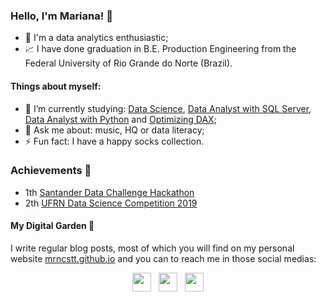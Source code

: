 ### Hello, I'm Mariana! 👋

- 💼 I'm a data analytics enthusiastic; 
- 📈 I have done graduation in B.E. Production Engineering from the Federal University of Rio Grande do Norte (Brazil).

#### Things about myself:

- 📖 I’m currently studying: [Data Science](https://www.digitalhouse.com/br/curso/data-science), [Data Analyst with SQL Server](https://www.datacamp.com/tracks/data-analyst-with-sql-server), [Data Analyst with Python](https://www.datacamp.com/tracks/data-analyst-with-python) and [Optimizing DAX](https://portal.enterprisedna.co/courses/enrolled/958368);
- 💬 Ask me about: music, HQ or data literacy;
- ⚡ Fun fact: I have a happy socks collection.

### Achievements 🥇



 - 1th [Santander Data Challenge Hackathon](https://www.datachallenge.com.br/resultado/)
 - 2th [UFRN Data Science Competition 2019](https://marcusnunes.me/posts/resultados-da-competicao-de-ciencia-de-dados-da-ufrn-2019/)



#### My Digital Garden 🌱

I write regular blog posts, most of which you will find on my personal website [mrncstt.github.io](mrncstt.github.io) and you can to reach me in those social medias: 

<p align='center'>
<a href="https://dev.to/mrncstt"><img height="30" src="https://raw.githubusercontent.com/WaylonWalker/WaylonWalker/main/icon/dev.png"></a>&nbsp;&nbsp;
<a href="https://twitter.com/mrncstt"><img height="30" src="https://github.com/WaylonWalker/WaylonWalker/blob/main/icon/twitter.png?raw=true"></a>&nbsp;&nbsp;
<a href="https://www.linkedin.com/in/mrncst/"><img height="30" src="https://github.com/WaylonWalker/WaylonWalker/blob/main/icon/linkedin.png?raw=true"></a>
</p>
